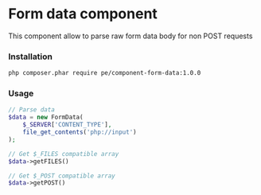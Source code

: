 # Form data component
This component allow to parse raw form data body for non POST requests
### Installation
```sh
php composer.phar require pe/component-form-data:1.0.0
```
### Usage
```php
// Parse data
$data = new FormData(
    $_SERVER['CONTENT_TYPE'],
    file_get_contents('php://input')
);

// Get $_FILES compatible array
$data->getFILES()

// Get $_POST compatible array
$data->getPOST()
```
